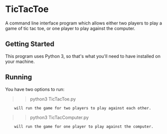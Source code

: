 # TicTacToe

A command line interface program which allows either two players to play a game of tic tac toe, or one player to play against the computer. 

## Getting Started

This program uses Python 3, so that's what you'll need to have installed on your machine.

## Running

You have two options to run:

>> python3 TicTacToe.py 
		
		will run the game for two players to play against each other. 

>> python3 TicTacComputer.py

		will run the game for one player to play against the computer.